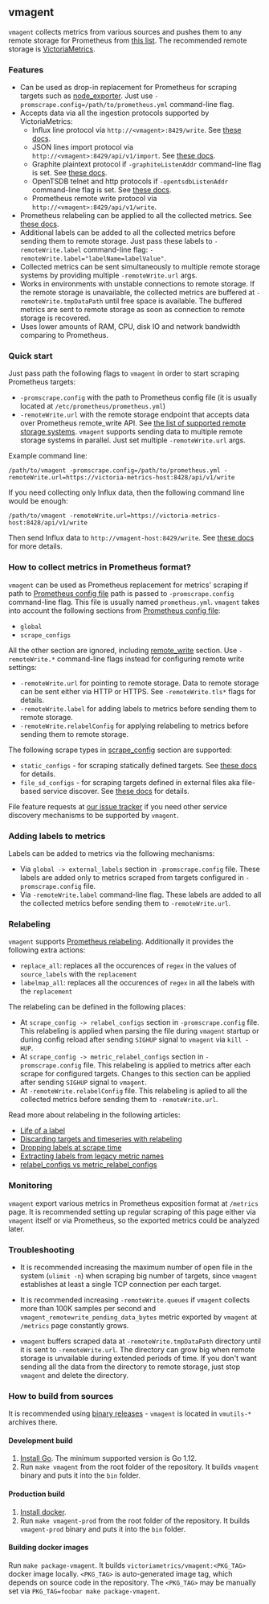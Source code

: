 ## vmagent

`vmagent` collects metrics from various sources and pushes them to any remote storage for Prometheus
from [this list](https://prometheus.io/docs/operating/integrations/#remote-endpoints-and-storage).
The recommended remote storage is [VictoriaMetrics](https://github.com/VictoriaMetrics/VictoriaMetrics).


### Features

* Can be used as drop-in replacement for Prometheus for scraping targets such as [node_exporter](https://github.com/prometheus/node_exporter).
  Just use `-promscrape.config=/path/to/prometheus.yml` command-line flag.
* Accepts data via all the ingestion protocols supported by VictoriaMetrics:
  * Influx line protocol via `http://<vmagent>:8429/write`. See [these docs](https://github.com/VictoriaMetrics/VictoriaMetrics/blob/master/README.md#how-to-send-data-from-influxdb-compatible-agents-such-as-telegraf).
  * JSON lines import protocol via `http://<vmagent>:8429/api/v1/import`. See [these docs](https://github.com/VictoriaMetrics/VictoriaMetrics/blob/master/README.md#how-to-import-time-series-data).
  * Graphite plaintext protocol if `-graphiteListenAddr` command-line flag is set. See [these docs](https://github.com/VictoriaMetrics/VictoriaMetrics/blob/master/README.md#how-to-send-data-from-graphite-compatible-agents-such-as-statsd).
  * OpenTSDB telnet and http protocols if `-opentsdbListenAddr` command-line flag is set. See [these docs](https://github.com/VictoriaMetrics/VictoriaMetrics/blob/master/README.md#how-to-send-data-from-opentsdb-compatible-agents).
  * Prometheus remote write protocol via `http://<vmagent>:8429/api/v1/write`.
* Prometheus relabeling can be applied to all the collected metrics. See [these docs](#relabeling).
* Additional labels can be added to all the collected metrics before sending them to remote storage.
  Just pass these labels to `-remoteWrite.label` command-line flag: `-remoteWrite.label="labelName=labelValue"`.
* Collected metrics can be sent simultaneously to multiple remote storage systems by providing multiple `-remoteWrite.url` args.
* Works in environments with unstable connections to remote storage. If the remote storage is unavailable, the collected metrics
  are buffered at `-remoteWrite.tmpDataPath` until free space is available. The buffered metrics are sent to remote storage
  as soon as connection to remote storage is recovered.
* Uses lower amounts of RAM, CPU, disk IO and network bandwidth comparing to Prometheus.


### Quick start

Just pass path the following flags to `vmagent` in order to start scraping Prometheus targets:

* `-promscrape.config` with the path to Prometheus config file (it is usually located at `/etc/prometheus/prometheus.yml`)
* `-remoteWrite.url` with the remote storage endpoint that accepts data over Prometheus remote_write API.
  See [the list of supported remote storage systems](https://prometheus.io/docs/operating/integrations/#remote-endpoints-and-storage).
  `vmagent` supports sending data to multiple remote storage systems in parallel. Just set multiple `-remoteWrite.url` args.

Example command line:

```
/path/to/vmagent -promscrape.config=/path/to/prometheus.yml -remoteWrite.url=https://victoria-metrics-host:8428/api/v1/write
```

If you need collecting only Influx data, then the following command line would be enough:

```
/path/to/vmagent -remoteWrite.url=https://victoria-metrics-host:8428/api/v1/write
```

Then send Influx data to `http://vmagent-host:8429/write`. See [these docs](https://github.com/VictoriaMetrics/VictoriaMetrics/blob/master/README.md#how-to-send-data-from-influxdb-compatible-agents-such-as-telegraf) for more details.


### How to collect metrics in Prometheus format?

`vmagent` can be used as Prometheus replacement for metrics' scraping if path to [Prometheus config file](https://prometheus.io/docs/prometheus/latest/configuration/configuration/)
path is passed to `-promscrape.config` command-line flag. This file is usually named `prometheus.yml`.
`vmagent` takes into account the following sections from [Prometheus config file](https://prometheus.io/docs/prometheus/latest/configuration/configuration/):

* `global`
* `scrape_configs`

All the other section are ignored, including [remote_write](https://prometheus.io/docs/prometheus/latest/configuration/configuration/#remote_write) section.
Use `-remoteWrite.*` command-line flags instead for configuring remote write settings:

* `-remoteWrite.url` for pointing to remote storage. Data to remote storage can be sent either via HTTP or HTTPS. See `-remoteWrite.tls*` flags for details.
* `-remoteWrite.label` for adding labels to metrics before sending them to remote storage.
* `-remoteWrite.relabelConfig` for applying relabeling to metrics before sending them to remote storage.

The following scrape types in [scrape_config](https://prometheus.io/docs/prometheus/latest/configuration/configuration/#scrape_config) section are supported:

* `static_configs` - for scraping statically defined targets. See [these docs](https://prometheus.io/docs/prometheus/latest/configuration/configuration/#static_config) for details.
* `file_sd_configs` - for scraping targets defined in external files aka file-based service discover.
  See [these docs](https://prometheus.io/docs/prometheus/latest/configuration/configuration/#file_sd_config) for details.

File feature requests at [our issue tracker](https://github.com/VictoriaMetrics/VictoriaMetrics/issues) if you need other service discovery mechanisms to be supported by `vmagent`.


### Adding labels to metrics

Labels can be added to metrics via the following mechanisms:

* Via `global -> external_labels` section in `-promscrape.config` file. These labels are added only to metrics scraped from targets configured in `-promscrape.config` file.
* Via `-remoteWrite.label` command-line flag. These labels are added to all the collected metrics before sending them to `-remoteWrite.url`.


### Relabeling

`vmagent` supports [Prometheus relabeling](https://prometheus.io/docs/prometheus/latest/configuration/configuration/#relabel_config).
Additionally it provides the following extra actions:

* `replace_all`: replaces all the occurences of `regex` in the values of `source_labels` with the `replacement`
* `labelmap_all`: replaces all the occurences of `regex` in all the labels with the `replacement`

The relabeling can be defined in the following places:

* At `scrape_config -> relabel_configs` section in `-promscrape.config` file. This relabeling is applied when parsing the file during `vmagent` startup
  or during config reload after sending `SIGHUP` signal to `vmagent`  via `kill -HUP`.
* At `scrape_config -> metric_relabel_configs` section in `-promscrape.config` file. This relabeling is applied to metrics after each scrape for configured targets.
  Changes to this section can be applied after sending `SIGHUP` signal to `vmagent`.
* At `-remoteWrite.relabelConfig` file. This relabeling is aplied to all the collected metrics before sending them to `-remoteWrite.url`.

Read more about relabeling in the following articles:

* [Life of a label](https://www.robustperception.io/life-of-a-label)
* [Discarding targets and timeseries with relabeling](https://www.robustperception.io/relabelling-can-discard-targets-timeseries-and-alerts)
* [Dropping labels at scrape time](https://www.robustperception.io/dropping-metrics-at-scrape-time-with-prometheus)
* [Extracting labels from legacy metric names](https://www.robustperception.io/extracting-labels-from-legacy-metric-names)
* [relabel_configs vs metric_relabel_configs](https://www.robustperception.io/relabel_configs-vs-metric_relabel_configs)


### Monitoring

`vmagent` export various metrics in Prometheus exposition format at `/metrics` page. It is recommended setting up regular scraping of this page
either via `vmagent` itself or via Prometheus, so the exported metrics could be analyzed later.


### Troubleshooting

* It is recommended increasing the maximum number of open file in the system (`ulimit -n`) when scraping big number of targets,
  since `vmagent` establishes at least a single TCP connection per each target.

* It is recommended increasing `-remoteWrite.queues` if `vmagent` collects more than 100K samples per second
  and `vmagent_remotewrite_pending_data_bytes` metric exported by `vmagent` at `/metrics` page constantly grows.

* `vmagent` buffers scraped data at `-remoteWrite.tmpDataPath` directory until it is sent to `-remoteWrite.url`.
  The directory can grow big when remote storage is unvailable during extended periods of time. If you don't want
  sending all the data from the directory to remote storage, just stop `vmagent` and delete the directory.


### How to build from sources

It is recommended using [binary releases](https://github.com/VictoriaMetrics/VictoriaMetrics/releases) - `vmagent` is located in `vmutils-*` archives there.


#### Development build

1. [Install Go](https://golang.org/doc/install). The minimum supported version is Go 1.12.
2. Run `make vmagent` from the root folder of the repository.
   It builds `vmagent` binary and puts it into the `bin` folder.

#### Production build

1. [Install docker](https://docs.docker.com/install/).
2. Run `make vmagent-prod` from the root folder of the repository.
   It builds `vmagent-prod` binary and puts it into the `bin` folder.

#### Building docker images

Run `make package-vmagent`. It builds `victoriametrics/vmagent:<PKG_TAG>` docker image locally.
`<PKG_TAG>` is auto-generated image tag, which depends on source code in the repository.
The `<PKG_TAG>` may be manually set via `PKG_TAG=foobar make package-vmagent`.

